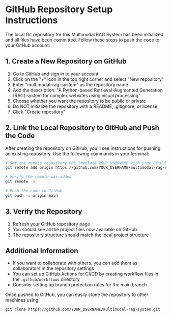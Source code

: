# GitHub Repository Setup Instructions

The local Git repository for this Multimodal RAG System has been initialized and all files have been committed. Follow these steps to push the code to your GitHub account:

## 1. Create a New Repository on GitHub

1. Go to [GitHub](https://github.com/) and sign in to your account
2. Click on the "+" icon in the top right corner and select "New repository"
3. Enter "multimodal-rag-system" as the repository name
4. Add the description: "A Python-based Retrieval-Augmented Generation (RAG) system for complex websites using visual processing"
5. Choose whether you want the repository to be public or private
6. Do NOT initialize the repository with a README, .gitignore, or license
7. Click "Create repository"

## 2. Link the Local Repository to GitHub and Push the Code

After creating the repository on GitHub, you'll see instructions for pushing an existing repository. Use the following commands in your terminal:

```bash
# Set the remote repository URL (replace YOUR_USERNAME with your GitHub username)
git remote add origin https://github.com/YOUR_USERNAME/multimodal-rag-system.git

# Verify the remote was added
git remote -v

# Push the code to GitHub
git push -u origin main
```

## 3. Verify the Repository

1. Refresh your GitHub repository page
2. You should see all the project files now available on GitHub
3. The repository structure should match the local project structure

## Additional Information

- If you want to collaborate with others, you can add them as collaborators in the repository settings
- You can set up GitHub Actions for CI/CD by creating workflow files in the `.github/workflows` directory
- Consider setting up branch protection rules for the main branch

Once pushed to GitHub, you can easily clone the repository to other machines using:

```bash
git clone https://github.com/YOUR_USERNAME/multimodal-rag-system.git
```
